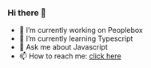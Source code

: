 ### Hi there 👋

- 🔭 I’m currently working on Peoplebox
- 🌱 I’m currently learning Typescript
- 💬 Ask me about Javascript
- 📫 How to reach me: [click here](https://nirmalkar.com)


<!--
**hemantkumar2/hemantkumar2** is a ✨ _special_ ✨ repository because its `README.md` (this file) appears on your GitHub profile.

Here are some ideas to get you started:

- 🔭 I’m currently working on ...
- 🌱 I’m currently learning ...
- 👯 I’m looking to collaborate on ...
- 🤔 I’m looking for help with ...
- 💬 Ask me about ...
- 📫 How to reach me: ...
- 😄 Pronouns: ...
- ⚡ Fun fact: ...
- 🔭  working on ...
-->
